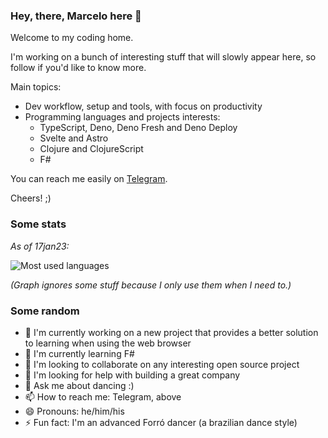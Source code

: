 ### Hey, there, Marcelo here 👋

Welcome to my coding home.

I'm working on a bunch of interesting stuff that will slowly appear here, so
follow if you'd like to know more.

Main topics:

- Dev workflow, setup and tools, with focus on productivity
- Programming languages and projects interests:
  - TypeScript, Deno, Deno Fresh and Deno Deploy
  - Svelte and Astro
  - Clojure and ClojureScript
  - F#

You can reach me easily on [Telegram](https://bit.ly/3NwNHXK).

Cheers! ;)

### Some stats

_As of 17jan23:_

![Most used languages](https://user-images.githubusercontent.com/2532492/212804054-9d4f69b6-7d32-478a-b486-0e76239d523c.png)

<!-- 

![Most used languages](https://github-readme-stats.vercel.app/api/top-langs/?username=marcelocra&theme=dark&hide_border=true&layout=compact&hide=Python,Java,html,CSS,C,Shell,PowerShell,Vim%20Script&langs_count=10)

-->

_(Graph ignores some stuff because I only use them when I need to.)_

### Some random

- 🔭 I'm currently working on a new project that provides a better solution
  to learning when using the web browser
- 🌱 I'm currently learning F#
- 👯 I'm looking to collaborate on any interesting open source project
- 🤔 I'm looking for help with building a great company
- 💬 Ask me about dancing :)
- 📫 How to reach me: Telegram, above
- 😄 Pronouns: he/him/his
- ⚡ Fun fact: I'm an advanced Forró dancer (a brazilian dance style)
